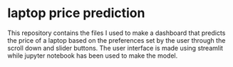 # laptop price prediction
This repository contains the files I used to make a dashboard that predicts the price of a laptop based on the preferences set by the user through the scroll down and slider buttons. The user interface is made using streamlit while jupyter notebook has been used to make the model. 
